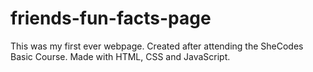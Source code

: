 # friends-fun-facts-page
This was my first ever webpage. Created after attending the SheCodes Basic Course. Made with HTML, CSS and JavaScript. 
